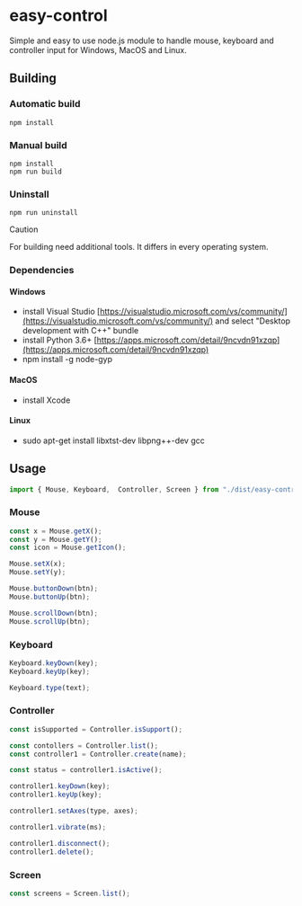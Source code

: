 # easy-control
Simple and easy to use node.js module to handle mouse, keyboard and controller input for Windows, MacOS and Linux.

## Building

### Automatic build
```
npm install
```

### Manual build
```
npm install
npm run build
```

### Uninstall
```
npm run uninstall
```

> [!CAUTION]
> For building need additional tools. It differs in every operating system.

### Dependencies
#### Windows
- install Visual Studio [https://visualstudio.microsoft.com/vs/community/](https://visualstudio.microsoft.com/vs/community/) and select "Desktop development with C++" bundle
- install Python 3.6+ [https://apps.microsoft.com/detail/9ncvdn91xzqp](https://apps.microsoft.com/detail/9ncvdn91xzqp)
- npm install -g node-gyp

#### MacOS
- install Xcode

#### Linux
- sudo apt-get install libxtst-dev libpng++-dev gcc

## Usage

```js
import { Mouse, Keyboard,  Controller, Screen } from "./dist/easy-control.js";
```

### Mouse
```js
const x = Mouse.getX();
const y = Mouse.getY();
const icon = Mouse.getIcon();

Mouse.setX(x);
Mouse.setY(y);

Mouse.buttonDown(btn);
Mouse.buttonUp(btn);

Mouse.scrollDown(btn);
Mouse.scrollUp(btn);
```

### Keyboard
```js
Keyboard.keyDown(key);
Keyboard.keyUp(key);

Keyboard.type(text);
```


### Controller
```js
const isSupported = Controller.isSupport();

const contollers = Controller.list();
const controller1 = Controller.create(name);

const status = controller1.isActive();

controller1.keyDown(key);
controller1.keyUp(key);

controller1.setAxes(type, axes);

controller1.vibrate(ms);

controller1.disconnect();
controller1.delete();
```


### Screen
```js
const screens = Screen.list();
```






